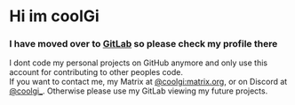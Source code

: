 # Hi im coolGi

### I have moved over to [GitLab](https://gitlab.com/coolGi) so please check my profile there
I dont code my personal projects on GitHub anymore and only use this account for contributing to other peoples code.\
If you want to contact me, my Matrix at [@coolgi:matrix.org](https://matrix.to/#/@coolgi:matrix.org), or on Discord at [@coolgi_](https://discordapp.com/users/698484271291170826). Otherwise please use my GitLab viewing my future projects.
